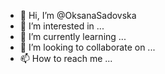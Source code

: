- 👋 Hi, I’m @OksanaSadovska
- 👀 I’m interested in ...
- 🌱 I’m currently learning ...
- 💞️ I’m looking to collaborate on ...
- 📫 How to reach me ...

<!---
OksanaSadovska/OksanaSadovska is a ✨ special ✨ repository because its `README.md` (this file) appears on your GitHub profile.
You can click the Preview link to take a look at your changes.
--->
